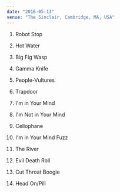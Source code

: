 ```yaml
---
date: "2016-05-13"
venue: "The Sinclair, Cambridge, MA, USA"
---
```


 1. Robot Stop

 2. Hot Water

 3. Big Fig Wasp

 4. Gamma Knife

 5. People-Vultures

 6. Trapdoor

 7. I'm in Your Mind

 8. I'm Not in Your Mind

 9. Cellophane

10. I'm in Your Mind Fuzz

11. The River

12. Evil Death Roll

13. Cut Throat Boogie

14. Head On/Pill


